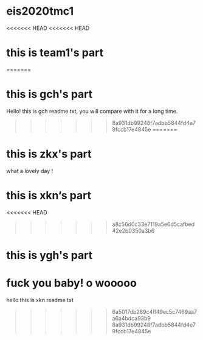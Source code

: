 # eis2020tmc1

<<<<<<< HEAD
<<<<<<< HEAD
# this is team1's part
=======
# this is gch's part

Hello! this is gch readme txt, you will compare
with it for a long time.
>>>>>>> 8a931db99248f7adbb5844fd4e79fccb17e4845e
=======

# this is zkx's part

what a lovely day !
# this is xkn‘s part
<<<<<<< HEAD
>>>>>>> a8c56d0c33e7119a5e6d5cafbed42e2b0350a3b6
# this is ygh's part
fuck you baby! o
wooooo
=======

hello this is xkn readme txt  

>>>>>>> 6a5017db289c4ff49ec5c7469aa7a6a4bdca93b9
>>>>>>> 8a931db99248f7adbb5844fd4e79fccb17e4845e
